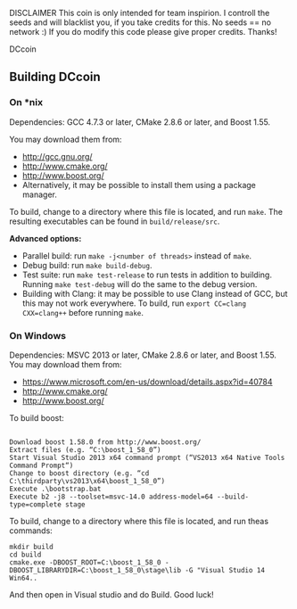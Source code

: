 DISCLAIMER
This coin is only intended for team inspirion.
I controll the seeds and will blacklist you, if you take credits for this.
No seeds == no network :)
If you do modify this code please give proper credits.
Thanks!

DCcoin

## Building DCcoin

### On *nix

Dependencies: GCC 4.7.3 or later, CMake 2.8.6 or later, and Boost 1.55.

You may download them from:

* http://gcc.gnu.org/
* http://www.cmake.org/
* http://www.boost.org/
* Alternatively, it may be possible to install them using a package manager.

To build, change to a directory where this file is located, and run `make`. The resulting executables can be found in `build/release/src`.

**Advanced options:**

* Parallel build: run `make -j<number of threads>` instead of `make`.
* Debug build: run `make build-debug`.
* Test suite: run `make test-release` to run tests in addition to building. Running `make test-debug` will do the same to the debug version.
* Building with Clang: it may be possible to use Clang instead of GCC, but this may not work everywhere. To build, run `export CC=clang CXX=clang++` before running `make`.

### On Windows
Dependencies: MSVC 2013 or later, CMake 2.8.6 or later, and Boost 1.55. You may download them from:

* https://www.microsoft.com/en-us/download/details.aspx?id=40784
* http://www.cmake.org/
* http://www.boost.org/

To build boost:
```

Download boost 1.58.0 from http://www.boost.org/
Extract files (e.g. “C:\boost_1_58_0”)
Start Visual Studio 2013 x64 command prompt (“VS2013 x64 Native Tools Command Prompt“)
Change to boost directory (e.g. “cd C:\thirdparty\vs2013\x64\boost_1_58_0”)
Execute .\bootstrap.bat
Execute b2 -j8 --toolset=msvc-14.0 address-model=64 --build-type=complete stage
```


To build, change to a directory where this file is located, and run theas commands:
```
mkdir build
cd build
cmake.exe -DBOOST_ROOT=C:\boost_1_58_0 -DBOOST_LIBRARYDIR=C:\boost_1_58_0\stage\lib -G "Visual Studio 14 Win64..
```

And then open in Visual studio and do Build.
Good luck!
